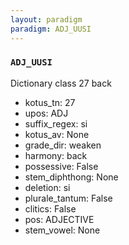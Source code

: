 ```yaml
---
layout: paradigm
paradigm: ADJ_UUSI
---
```

### ` ADJ_UUSI `

Dictionary class 27 back
* kotus_tn: 27
* upos: ADJ
* suffix_regex: si
* kotus_av: None
* grade_dir: weaken
* harmony: back
* possessive: False
* stem_diphthong: None
* deletion: si
* plurale_tantum: False
* clitics: False
* pos: ADJECTIVE
* stem_vowel: None
